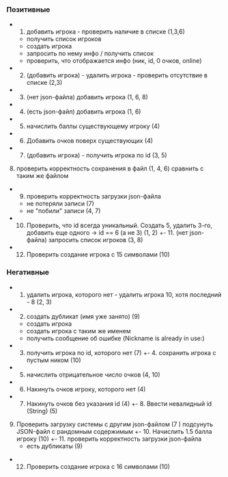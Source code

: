 ### Позитивные
+ 1. добавить игрока - проверить наличие в списке (1,3,6)
   - получить список игроков
   - создать игрока
   - запросить по нему инфо / получить список
   - проверить, что отображается инфо (ник, id, 0 очков, online)
+ 2. (добавить игрока) - удалить игрока - проверить отсутствие в списке (2,3)
+ 3. (нет json-файла) добавить игрока (1, 6, 8)
+ 4. (есть json-файл) добавить игрока (1, 6)
+ 5. начислить баллы существующему игроку (4)
+ 6. Добавить очков поверх существующих (4)
+ 7. (добавить игрока) - получить игрока по id (3, 5)
8. проверить корректность сохранения в файл (1, 4, 6) сравнить с таким же файлом
+ 9. проверить корректность загрузки json-файла
   - не потеряли записи (7)
   - не "побили" записи (4, 7)
+ 10. Проверить, что id всегда уникальный. Создать 5, удалить 3-го, добавить еще одного -> id == 6 (а не 3) (1, 2)
+- 11. (нет json-файла) запросить список игроков (3, 8)
+ 12. Проверить создание игрока с 15 символами (10)

### Негативные
+ 1. удалить игрока, которого нет - удалить игрока 10, хотя последний - 8 (2, 3)
+ 2. создать дубликат (имя уже занято) (9)
   - создать игрока
   - создать игрока с таким же именем
   - получить сообщение об ошибке (Nickname is already in use:)
+ 3. получить игрока по id, которого нет (7)
+- 4. сохранить игрока с пустым ником (10)
+ 5. начислить отрицательное число очков (4, 10)
+ 6. Накинуть очков игроку, которого нет (4)
+ 7. Накинуть очков без указания id (4)
+- 8. Ввести невалидный id (String) (5)
9. Проверить загрузку системы с другим json-файлом (7 ) подсунуть JSON-файл с рандомным содержимым
+- 10. Начислить 1.5 балла игроку (10)
+- 11. проверить корректность загрузки json-файла
    - есть дубликаты (9)
+ 12. Проверить создание игрока с 16 символами (10)


